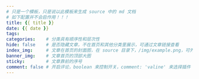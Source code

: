 ```yaml
---
# 只是一个模板，只是说以此模板来生成 source 中的 md 文档
# 如下配置并不会启作用！！！
title: {{ title }}
date: {{ date }}
tags:
categories:    # 分类具有顺序性和层次性
hide: false    # 是否隐藏文章，不在首页和其他分类里展示，可通过文章链接查看
index_img:     # 文章在首页的封面图，在 source 目录下，/img/example.png，可外部链接
banner_img:    # 文章首页的顶部大图
sticky:        # 文章靠前的序号
comment: false # 开启评论，boolean 来控制开关，comment: 'valine' 来选择插件
---
```


<!-- 
只针对当前 fluid 主题配置

标签：（可选 label: primary default info success warning danger）
1. {% note success %}
     文字 或者 `markdown` 均可
   {% endnote %}
2. <p class="note note-primary">标签</p>
上述是换行标签，下面是行内标签
1. {% label primary @text %}
2. <span class="label label-primary">Label</span>

勾选框
{% cb text, checked?, incline? %}

1. text: 显示的文字
2. checked： 是否勾选，默认false
3. incline:  是否内联

按钮
{% btn url, text, title %}
<a class="btn" href="url" title="title">text</a>

1. url：跳转链接
2. text：显示的文字
3. title：鼠标悬停时显示的文字（可选）

组图：将多张图片按一定布局组合显示
-->
